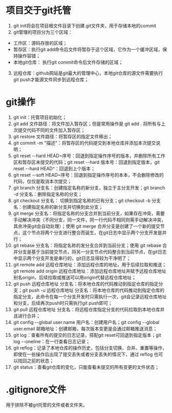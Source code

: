# 项目交于git托管
1. git init将会在项目根文件目录下创建.git文件夹，用于存储本地的commit
2. git管理的项目分为三个区域：
- 工作区：源码存放的区域；
- 暂存区：执行git add命令后文件将暂存于这个区域，它作为一个缓冲区域，保持操作容错；
- 本地git仓库： 执行git commit命令后文件存储的区域；
3. 远程仓库：github网站是git最大的管理中心，本地git仓库的源文件需要执行git push才能源文件同步到远程仓库；
# git操作
1. git init：托管项目初始化；
2. git add 文件路径：将文件加入暂存区；但是常用操作是 git add . 将所有与上次提交代码不同的文件加入暂存区；
3. git restore 文件路径：将暂存区的指定文件移出；
4. git commit -m "描述"：将暂存区的代码提交到本地仓库并添加本次提交说明；
5. git reset --hard HEAD~序号：回退到指定操作序号的版本，并删除所有工作区和暂存区未提交的代码；git reset --hard 版本号：回退到指定版本，git reset --hard HEAD^：回退到上个版本；
6. git reset --soft HEAD~序号：回退到指定操作序号的本本，不会删除修改的代码，仅仅是取消本次提交；
7. git branch 分支名：创建指定名称的新分支，独立于主分支开发；git branch -d 分支名：删除指定名称的分支；
8. git checkout 分支名： 切换到指定名称的已有分支；git checkout -b 分支名：创建指定名称的新分支并切换到此分支；
9. git merge 分支名：将指定名称的分支合并到当前分支，如果存在冲突，需要手动解决冲突（不同分支，同一文件，同一行代码不相同则需手动解决冲突，其余冲突git会自动处理）；使用 git merge 合并分支是创建了一个新的提交节点，这个节点将两个分支进行整合而诞生，在git日志中显示两个分支开发是并行；
10. git rebase 分支名：将指定名称的发分支合并到当前分支；使用 git rebase 合并分支是基于当前提交节点，将另一分支节点代码整合到当前节点，在git日志中显示两个分支开发是串行的，git日志显得较为干净明了；
11. git remote add 远程仓库地址：添加远程仓库的地址，用于后续拉取和推送；git remote add origin 远程仓库地址：添加远程仓库地址并赋予远程仓库地址别名origin，后续拉取或推送可以用origin代替远程仓库地址；
12. git push 远程仓库地址 分支名：将本地仓库的代码推动到指定仓库的指定分支；git push -u 远程仓库地址 分支名：将本地仓库的代码推动到指定仓库的指定分支，此命令在每一个分支开发时只需执行一次，git会记录远程仓库地址和分支，后续再次push时只需执行git push即可；
13. git pull 远程仓库地址 分支名：将远程仓库指定分支的代码拉取到本地仓库并且进行合并；
14. git config --global user.name 用户名：创建用户名；git config --global user.email 邮箱地址：创建邮箱，每次版本变更是会通过邮箱推送消息；
15. git log：查看所有的提交的日志记录，搭配git reset可回退到指定版本；git log --oneline：在一行查看日志记录；
16. git reflog：记录了本地仓库的操作历史，包括分支切换、合并、重置等操作，即使在一些操作后出现了提交丢失或者分支丢失的情况下，通过 reflog 也可以找回之前的状态；
17. git status：查看git仓库的变化，只能查看未提交的所有变更的文件状态；
# .gitignore文件
用于排除不被git托管的文件或者文件夹。

